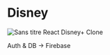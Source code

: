 # Disney
![Sans titre](https://user-images.githubusercontent.com/73282517/144598050-0fbd0c47-4dec-412d-90e5-ec70fafa1d01.png)
React Disney+ Clone

Auth & DB -> Firebase
